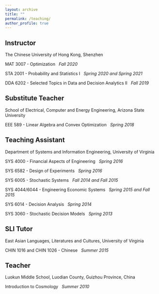 ```yaml
---
layout: archive
title: ""
permalink: /teaching/
author_profile: true
---
```


Instructor
---
The Chinese University of Hong Kong, Shenzhen

MAT 3007 - Optimization   &nbsp; *Fall 2020*

STA 2001 - Probability and Statistics I &nbsp;  *Spring 2020 and Spring 2021*

DDA 6202 - Selected Topics in Data and Decision Analytics II  &nbsp;  *Fall 2019*

Substitute Teacher
---
School of Electrical, Computer and Energy Engineering, Arizona State University

EEE 589 - Linear Algebra and Convex Optimization &nbsp; *Spring 2018*

Teaching Assistant
----
Department of Systems and Information Engineering, University of Virginia

SYS 4000 - Financial Aspects of Engineering &nbsp;  *Spring 2016*

SYS 6582 - Design of Experiments &nbsp;  *Spring 2016*

SYS 6005 - Stochastic Systems &nbsp;  *Fall 2014 and Fall 2015*

SYS 4044/6044 - Engineering Economic Systems &nbsp;  *Spring 2015 and Fall 2015*

SYS 6014 - Decision Analysis &nbsp; *Spring 2014*

SYS 3060 - Stochastic Decision Models &nbsp;  *Spring 2013*

SLI Tutor
----
East Asian Languages, Literatures and Cultures, University of Virginia

CHIN 1016 and CHIN 1026 - Chinese &nbsp;  *Summer 2015*

Teacher
----
Luokun Middle School, Luodian County, Guizhou Province, China

Introduction to Cosmology  &nbsp; *Summer 2010*
